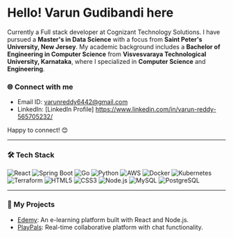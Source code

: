 # Hello! Varun Gudibandi here

Currently a Full stack developer at Cognizant Technology Solutions. I have pursued a **Master's in Data Science** with a focus  from **Saint Peter's University, New Jersey**. My academic background includes a **Bachelor of Engineering in Computer Science** from **Visvesvaraya Technological University, Karnataka**, where I specialized in **Computer Science** and **Engineering**.



### 🌐 Connect with me
- Email ID: [varunreddy6442@gmail.com](mailto:varunreddy6442@gmail.com)
- LinkedIn: [LinkedIn Profile] https://www.linkedin.com/in/varun-reddy-565705232/

Happy to connect! 😊

---

### 🛠️ Tech Stack
![React](https://img.shields.io/badge/-React-61DAFB?style=for-the-badge&logo=react&logoColor=white)
![Spring Boot](https://img.shields.io/badge/-Spring_Boot-6DB33F?style=for-the-badge&logo=spring&logoColor=white)
![Go](https://img.shields.io/badge/-Go-00ADD8?style=for-the-badge&logo=go&logoColor=white)
![Python](https://img.shields.io/badge/-Python-3776AB?style=for-the-badge&logo=python&logoColor=white)
![AWS](https://img.shields.io/badge/-AWS-232F3E?style=for-the-badge&logo=amazon-aws&logoColor=white)
![Docker](https://img.shields.io/badge/-Docker-2496ED?style=for-the-badge&logo=docker&logoColor=white)
![Kubernetes](https://img.shields.io/badge/-Kubernetes-326CE5?style=for-the-badge&logo=kubernetes&logoColor=white)
![Terraform](https://img.shields.io/badge/-Terraform-7B42BC?style=for-the-badge&logo=terraform&logoColor=white)
![HTML5](https://img.shields.io/badge/-HTML5-E34F26?style=for-the-badge&logo=html5&logoColor=white)
![CSS3](https://img.shields.io/badge/-CSS3-1572B6?style=for-the-badge&logo=css3&logoColor=white)
![Node.js](https://img.shields.io/badge/-Node.js-339933?style=for-the-badge&logo=node.js&logoColor=white)
![MySQL](https://img.shields.io/badge/-MySQL-4479A1?style=for-the-badge&logo=mysql&logoColor=white)
![PostgreSQL](https://img.shields.io/badge/-PostgreSQL-336791?style=for-the-badge&logo=postgresql&logoColor=white)

---

### 🚀 My Projects
- [Edemy](https://github.com/varun6442/Edemy): An e-learning platform built with React and Node.js.
- [PlayPals](https://github.com/varun6442/PlayPals): Real-time collaborative platform with chat functionality.
  


